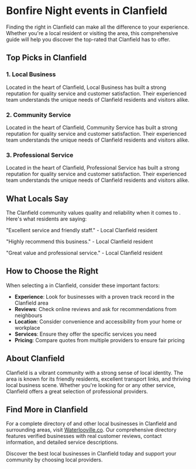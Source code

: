 # Bonfire Night events in Clanfield

Finding the right  in Clanfield can make all the difference to your experience. Whether you're a local resident or visiting the area, this comprehensive guide will help you discover the top-rated  that Clanfield has to offer.

## Top Picks in Clanfield

### 1. Local Business
Located in the heart of Clanfield, Local Business has built a strong reputation for quality service and customer satisfaction. Their experienced team understands the unique needs of Clanfield residents and visitors alike.

### 2. Community Service
Located in the heart of Clanfield, Community Service has built a strong reputation for quality service and customer satisfaction. Their experienced team understands the unique needs of Clanfield residents and visitors alike.

### 3. Professional Service
Located in the heart of Clanfield, Professional Service has built a strong reputation for quality service and customer satisfaction. Their experienced team understands the unique needs of Clanfield residents and visitors alike.

## What Locals Say

The Clanfield community values quality and reliability when it comes to . Here's what residents are saying:

"Excellent service and friendly staff." - Local Clanfield resident

"Highly recommend this business." - Local Clanfield resident

"Great value and professional service." - Local Clanfield resident

## How to Choose the Right 

When selecting a  in Clanfield, consider these important factors:

- **Experience**: Look for businesses with a proven track record in the Clanfield area
- **Reviews**: Check online reviews and ask for recommendations from neighbours
- **Location**: Consider convenience and accessibility from your home or workplace
- **Services**: Ensure they offer the specific services you need
- **Pricing**: Compare quotes from multiple providers to ensure fair pricing

## About Clanfield

Clanfield is a vibrant community with a strong sense of local identity. The area is known for its friendly residents, excellent transport links, and thriving local business scene. Whether you're looking for  or any other service, Clanfield offers a great selection of professional providers.

## Find More  in Clanfield

For a complete directory of  and other local businesses in Clanfield and surrounding areas, visit [Waterlooville.co](https://waterlooville.co). Our comprehensive directory features verified businesses with real customer reviews, contact information, and detailed service descriptions.

Discover the best local businesses in Clanfield today and support your community by choosing local providers.

